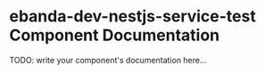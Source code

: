 # ebanda-dev-nestjs-service-test Component Documentation

TODO: write your component's documentation here...
